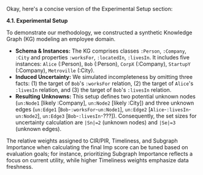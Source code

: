 Okay, here's a concise version of the Experimental Setup section:

**4.1. Experimental Setup**

To demonstrate our methodology, we constructed a synthetic Knowledge Graph (KG) modeling an employee domain.

*   **Schema & Instances:** The KG comprises classes `:Person`, `:Company`, `:City` and properties `:worksFor`, `:locatedIn`, `:livesIn`. It includes five instances: `Alice` (:Person), `Bob` (:Person), `CorpX` (:Company), `StartupY` (:Company), `Metroville` (:City).
*   **Induced Uncertainty:** We simulated incompleteness by omitting three facts: (1) the target of `Bob`'s `:worksFor` relation, (2) the target of `Alice`'s `:livesIn` relation, and (3) the target of `Bob`'s `:livesIn` relation.
*   **Resulting Unknowns:** This setup defines two potential unknown nodes (`un:Node1` [likely :Company], `un:Node2` [likely :City]) and three unknown edges (`un:Edge1` [`Bob`-`:worksFor`-`un:Node1`], `un:Edge2` [`Alice`-`:livesIn`-`un:Node2`], `un:Edge3` [`Bob`-`:livesIn`-???]). Consequently, the set sizes for uncertainty calculation are `|Sn|=2` (unknown nodes) and `|Se|=3` (unknown edges).


The relative weights assigned to CIR/PIR, Timeliness, and Subgraph Importance when calculating the final Imp score can be tuned based on evaluation goals; for instance, prioritizing Subgraph Importance reflects a focus on current utility, while higher Timeliness weights emphasize data freshness.

